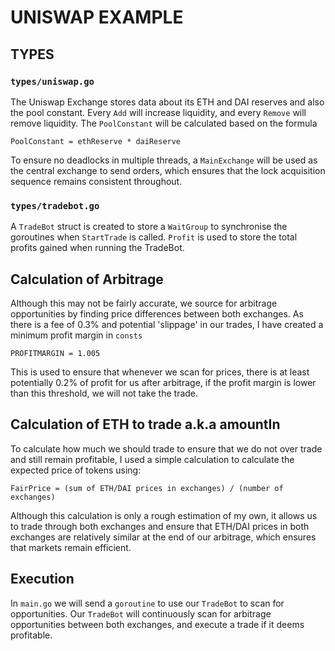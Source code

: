 # UNISWAP EXAMPLE

## TYPES
### `types/uniswap.go`
The Uniswap Exchange stores data about its ETH and DAI reserves and also the pool constant. Every `Add` will increase liquidity, and every `Remove` will remove liquidity.
The `PoolConstant` will be calculated based on the formula
```
PoolConstant = ethReserve * daiReserve
```

To ensure no deadlocks in multiple threads, a `MainExchange` will be used as the central exchange to send orders, which ensures that the lock acquisition sequence remains consistent throughout.

### `types/tradebot.go`
A `TradeBot` struct is created to store a `WaitGroup` to synchronise the goroutines when `StartTrade` is called. `Profit` is used to store the total profits gained when running the TradeBot. 

## Calculation of Arbitrage
Although this may not be fairly accurate, we source for arbitrage opportunities by finding price differences between both exchanges. As there is a fee of 0.3% and potential 'slippage' in our trades, I have created a minimum profit margin in `consts`
```
PROFITMARGIN = 1.005
```
This is used to ensure that whenever we scan for prices, there is at least potentially 0.2% of profit for us after arbitrage, if the profit margin is lower than this threshold, we will not take the trade. 

## Calculation of ETH to trade a.k.a amountIn
To calculate how much we should trade to ensure that we do not over trade and still remain profitable, I used a simple calculation to calculate the expected price of tokens using:
```
FairPrice = (sum of ETH/DAI prices in exchanges) / (number of exchanges)
```
Although this calculation is only a rough estimation of my own, it allows us to trade through both exchanges and ensure that ETH/DAI prices in both exchanges are relatively similar at the end of our arbitrage, which ensures that markets remain efficient.

## Execution
In `main.go` we will send a `goroutine` to use our `TradeBot` to scan for opportunities.
Our `TradeBot` will continuously scan for arbitrage opportunities between both exchanges, and execute a trade if it deems profitable.
